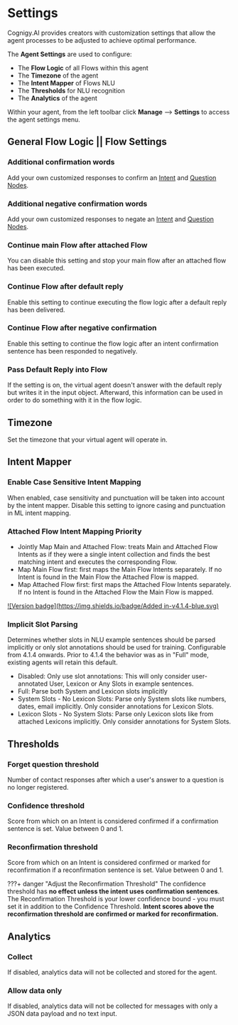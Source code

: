 # Settings

Cognigy.AI provides creators with customization settings that allow the agent processes to be adjusted to achieve optimal performance.

The **Agent Settings** are used to configure:

- The **Flow Logic** of all Flows within this agent
- The **Timezone** of the agent
- The **Intent Mapper** of Flows NLU
- The **Thresholds** for NLU recognition
- The **Analytics** of the agent

Within your agent, from the left toolbar click **Manage** --> **Settings** to access the agent settings menu.

## General Flow Logic || Flow Settings
<div class="divider"></div>

### Additional confirmation words

Add your own customized responses to confirm an [Intent]({{config.site_url}}ai/nlu/nlu-overview/ml-intents/) and [Question Nodes]({{config.site_url}}ai/flow-nodes/flow-nodes-overview/#question).

### Additional negative confirmation words 

Add your own customized responses to negate an [Intent]({{config.site_url}}ai/nlu/nlu-overview/ml-intents/) and [Question Nodes]({{config.site_url}}ai/flow-nodes/flow-nodes-overview/#question).

### Continue **main** Flow after attached Flow

You can disable this setting and stop your main flow after an attached flow has been executed.

### Continue Flow after default reply

Enable this setting to continue executing the flow logic after a default reply has been delivered.

### Continue Flow after negative confirmation

Enable this setting to continue the flow logic after an intent confirmation sentence has been responded to negatively.

### Pass Default Reply into Flow

If the setting is on, the virtual agent doesn't answer with the default reply but writes it in the input object. Afterward, this information can be used in order to do something with it in the flow logic. 

## Timezone
<div class="divider"></div>

Set the timezone that your virtual agent will operate in.

## Intent Mapper
<div class="divider"></div>

### Enable Case Sensitive Intent Mapping

When enabled, case sensitivity and punctuation will be taken into account by the intent mapper. Disable this setting to ignore casing and punctuation in ML intent mapping.

### Attached Flow Intent Mapping Priority
- Jointly Map Main and Attached Flow: treats Main and Attached Flow Intents as if they were a single intent collection and finds the best matching intent and executes the corresponding Flow.
- Map Main Flow first: first maps the Main Flow Intents separately. If no Intent is found in the Main Flow the Attached Flow is mapped.
- Map Attached Flow first: first maps the Attached Flow Intents separately. If no Intent is found in the Attached Flow the Main Flow is mapped.


[![Version badge](https://img.shields.io/badge/Added in-v4.1.4-blue.svg)]({{config.site_url}})

### Implicit Slot Parsing
Determines whether slots in NLU example sentences should be parsed implicitly or only slot annotations should be used for training. Configurable from 4.1.4 onwards. Prior to 4.1.4 the behavior was as in "Full" mode, existing agents will retain this default.

- Disabled: Only use slot annotations: This will only consider user-annotated User, Lexicon or Any Slots in example sentences.
- Full: Parse both System and Lexicon slots implicitly
- System Slots - No Lexicon Slots: Parse only System slots like numbers, dates, email implicitly. Only consider annotations for Lexicon Slots.
- Lexicon Slots - No System Slots: Parse only Lexicon slots like from attached Lexicons implicitly. Only consider annotations for System Slots.

## Thresholds
<div class="divider"></div>

### Forget question threshold

Number of contact responses after which a user's answer to a question is no longer registered.

### Confidence threshold

Score from which on an Intent is considered confirmed if a confirmation sentence is set. Value between 0 and 1.

### Reconfirmation threshold

Score from which on an Intent is considered confirmed or marked for reconfirmation if a reconfirmation sentence is set. Value between 0 and 1.

???+ danger "Adjust the Reconfirmation Threshold"
    The confidence threshold has **no effect unless the intent uses confirmation sentences**.
    The Reconfirmation Threshold is your lower confidence bound - you must set it in addition to the Confidence Threshold. **Intent scores above the reconfirmation threshold are confirmed or marked for reconfirmation.**

## Analytics
<div class="divider"></div>

### Collect

If disabled, analytics data will not be collected and stored for the agent.

### Allow data only

If disabled, analytics data will not be collected for messages with only a JSON data payload and no text input.